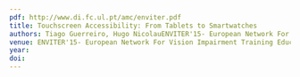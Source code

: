 ```yaml
---
pdf: http://www.di.fc.ul.pt/amc/enviter.pdf
title: Touchscreen Accessibility: From Tablets to Smartwatches
authors: Tiago Guerreiro, Hugo NicolauENVITER'15- European Network For Vision Impairment Training Education & Research Annual Conference
venue: ENVITER'15- European Network For Vision Impairment Training Education & Research Annual Conference
year: 
doi: 
---
```

